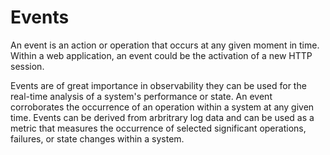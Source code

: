 # Events

An event is an action or operation that occurs at any given moment in time. Within a web application, an event could be the activation of a new HTTP session. 

Events are of great importance in observability they can be used for the real-time analysis of a system's performance or state. An event corroborates the occurrence of an operation within a system at any given time. Events can be derived from arbritrary log data and can be used as a metric that measures the occurrence of selected significant operations, failures, or state changes within a system. 